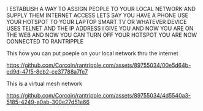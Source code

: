 I ESTABLISH A WAY TO ASSIGN PEOPLE TO YOUR LOCAL NETWORK AND SUPPLY THEM INTERNET ACCESS 
LETS SAY YOU HAVE A PHONE USE YOUR HOTSPOT TO YOUR LAPTOP SMART TV OR WHATEVER DEVICE USES TELNET AND THE IP ADDRESS I GIVE YOU 
AND NOW YOU ARE ON THE WEB AND NOW YOU CAN TURN OFF YOUR HOTSPOT YOU ARE NOW CONNECTED TO RANTRIPPLE 



This how you can put poeple on your local network thru the internet

https://github.com/Corcoin/rantripple.com/assets/89755034/00e5d64b-ed9d-47f5-8cb2-ce37788a7fe7



This is a virtual mesh network

https://github.com/Corcoin/rantripple.com/assets/89755034/4d5540a3-5185-4249-a0ab-300e27d51e66

